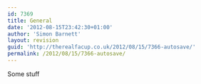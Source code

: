 ```yaml
---
id: 7369
title: General
date: '2012-08-15T23:42:30+01:00'
author: 'Simon Barnett'
layout: revision
guid: 'http://therealfacup.co.uk/2012/08/15/7366-autosave/'
permalink: /2012/08/15/7366-autosave/
---
```


Some stuff